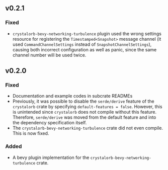 ## v0.2.1

### Fixed

- `crystalorb-bevy-networking-turbulence` plugin used the wrong settings resource for registering the `Timestamped<Snapshot>` message channel (it used `CommandChannelSettings` instead of `SnapshotChannelSettings`), causing both incorrect configuration as well as panic, since the same channel number will be used twice.

## v0.2.0

### Fixed

- Documentation and example codes in subcrate READMEs
- Previously, it was possible to disable the `serde/derive` feature of the `crystalorb` crate by specifying `default-features = false`. However, this is unintended since `crystalorb` does not compile without this feature. Therefore, `serde/derive` was moved from the default feature and into the dependency specification itself.
- The `crystalorb-bevy-networking-turbulence` crate did not even compile. This is now fixed.

### Added

- A bevy plugin implementation for the `crystalorb-bevy-networking-turbulence` crate.
